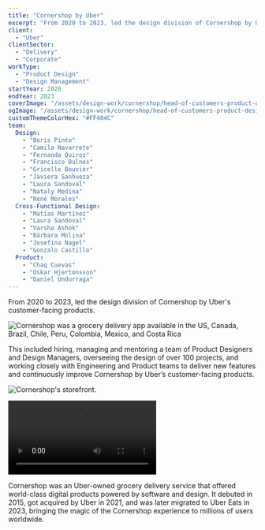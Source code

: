 ```yaml
---
title: "Cornershop by Uber"
excerpt: "From 2020 to 2023, led the design division of Cornershop by Uber's customer-facing products."
client:
  - "Uber"
clientSector:
  - "Delivery"
  - "Corporate"
workType:
  - "Product Design"
  - "Design Management"
startYear: 2020
endYear: 2023
coverImage: "/assets/design-work/cornershop/head-of-customers-product-design/cornershop-order.png"
ogImage: "/assets/design-work/cornershop/head-of-customers-product-design/social-thumbnail.png"
customThemeColorHex: "#FF404C"
team:
  Design:
    - "Boris Pinto"
    - "Camila Navarrete"
    - "Fernanda Quiroz"
    - "Francisco Bulnes"
    - "Gricelle Bouvier"
    - "Javiera Sanhueza"
    - "Laura Sandoval"
    - "Nataly Medina"
    - "René Morales"
  Cross-Functional Design:
    - "Matías Martínez"
    - "Laura Sandoval"
    - "Varsha Ashok"
    - "Bárbara Molina"
    - "Josefina Nagel"
    - "Gonzalo Castillo"
  Product:
    - "Chaq Cuevas"
    - "Oskar Hjertonsson"
    - "Daniel Undurraga"
---
```


From 2020 to 2023, led the design division of Cornershop by Uber's customer-facing products.

![Cornershop was a grocery delivery app available in the US, Canada, Brazil, Chile, Peru, Colombia, Mexico, and Costa Rica](/assets/design-work/cornershop/head-of-customers-product-design/cornershop-marketplace.png)

This included hiring, managing and mentoring a team of Product Designers and Design Managers, overseeing the design of over 100 projects, and working closely with Engineering and Product teams to deliver new features and continuously improve Cornershop by Uber’s customer-facing products.

![Cornershop's storefront.](/assets/design-work/cornershop/head-of-customers-product-design/cornershop-storefront.png)

![We shipped 100+ projects.](/assets/design-work/cornershop/head-of-customers-product-design/projects-grid-infinite-carousel.webm)

Cornershop was an Uber-owned grocery delivery service that offered world-class digital products powered by software and design. It debuted in 2015, got acquired by Uber in 2021, and was later migrated to Uber Eats in 2023, bringing the magic of the Cornershop experience to millions of users worldwide.